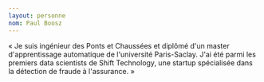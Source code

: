```yaml
---
layout: personne
nom: Paul Boosz
---
```


« Je suis ingénieur des Ponts et Chaussées et diplômé d'un master
d'apprentissage automatique de l'université Paris-Saclay. J'ai été
parmi les premiers data scientists de Shift Technology, une startup
spécialisée dans la détection de fraude à l'assurance. »